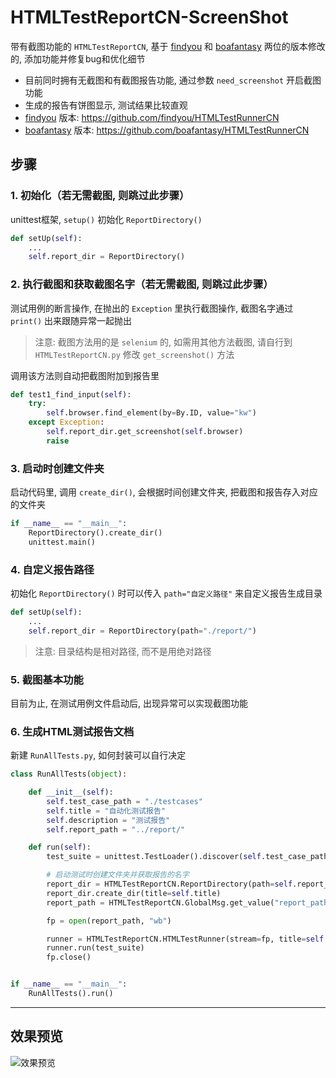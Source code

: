 ﻿# HTMLTestReportCN-ScreenShot

带有截图功能的 `HTMLTestReportCN`, 基于 [findyou](https://github.com/findyou) 和 [boafantasy](https://github.com/boafantasy) 两位的版本修改的, 添加功能并修复bug和优化细节

- 目前同时拥有无截图和有截图报告功能, 通过参数 `need_screenshot` 开启截图功能
- 生成的报告有饼图显示, 测试结果比较直观
- [findyou](https://github.com/findyou) 版本: https://github.com/findyou/HTMLTestRunnerCN
- [boafantasy](https://github.com/boafantasy) 版本: https://github.com/boafantasy/HTMLTestRunnerCN

## 步骤

### 1. 初始化（若无需截图, 则跳过此步骤）

unittest框架, `setup()` 初始化 `ReportDirectory()`

```python
def setUp(self):
    ...
    self.report_dir = ReportDirectory()
```

### 2. 执行截图和获取截图名字（若无需截图, 则跳过此步骤）

测试用例的断言操作, 在抛出的 `Exception` 里执行截图操作, 截图名字通过 `print()` 出来跟随异常一起抛出

> 注意: 截图方法用的是 `selenium` 的, 如需用其他方法截图, 请自行到 `HTMLTestReportCN.py` 修改 `get_screenshot()` 方法

调用该方法则自动把截图附加到报告里

```python
def test1_find_input(self):
    try:
        self.browser.find_element(by=By.ID, value="kw")
    except Exception:
        self.report_dir.get_screenshot(self.browser)
        raise
```
### 3. 启动时创建文件夹

启动代码里, 调用 `create_dir()`, 会根据时间创建文件夹, 把截图和报告存入对应的文件夹

```python
if __name__ == "__main__":
    ReportDirectory().create_dir()
    unittest.main()
```

### 4. 自定义报告路径

初始化 `ReportDirectory()` 时可以传入 `path="自定义路径"` 来自定义报告生成目录

```python
def setUp(self):
    ...
    self.report_dir = ReportDirectory(path="./report/")
```

> 注意: 目录结构是相对路径, 而不是用绝对路径

### 5. 截图基本功能

目前为止, 在测试用例文件启动后, 出现异常可以实现截图功能

### 6. 生成HTML测试报告文档

新建 `RunAllTests.py`, 如何封装可以自行决定

```python
class RunAllTests(object):

    def __init__(self):
        self.test_case_path = "./testcases"
        self.title = "自动化测试报告"
        self.description = "测试报告"
        self.report_path = "../report/"

    def run(self):
        test_suite = unittest.TestLoader().discover(self.test_case_path)

        # 启动测试时创建文件夹并获取报告的名字
        report_dir = HTMLTestReportCN.ReportDirectory(path=self.report_path)
        report_dir.create_dir(title=self.title)
        report_path = HTMLTestReportCN.GlobalMsg.get_value("report_path")

        fp = open(report_path, "wb")

        runner = HTMLTestReportCN.HTMLTestRunner(stream=fp, title=self.title, description=self.description, tester=input("请输入你的名字: "))
        runner.run(test_suite)
        fp.close()


if __name__ == "__main__":
    RunAllTests().run()

```

-----

## 效果预览

![效果预览](assets/report.gif)
